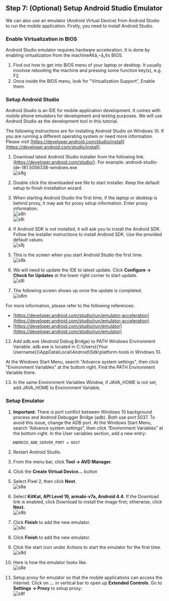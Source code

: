 ## Step 7:  (Optional) Setup Android Studio Emulator

We can also use an emulator (Android Virtual Device) from Android Studio to run the mobile application.  Firstly, you need to install Android Studio.

### Enable Virtualization in BIOS

Android Studio emulator requires hardware acceleration.  It is done by enabling virtualization from the machineÃ¢â‚¬â„¢s BIOS.  
1.	Find out how to get into BIOS menu of your laptop or desktop.  It usually involvse rebooting the machine and pressing some function key(s), e.g. F2.  
2.	Once inside the BIOS menu, look for "Virtualization Support",  Enable them.

### Setup Android Studio

Android Studio is an IDE for mobile application development.  It comes with mobile phone emulators for development and testing purposes.  We will use Android Studio as the development tool in this tutorial.  

The following instructions are for installing Android Studio on Windows 10.  If you are running a different operating system or need more information.  Please visit [https://developer.android.com/studio/install](https://developer.android.com/studio/install).  

1.	Download latest Android Studio installer from the following link.  (https://developer.android.com/studio/).  For example: android-studio-ide-181.5056338-windows.exe  
![s8g](./imgs/s8g.png)

2.	Double click the downloaded exe file to start installer.  Keep the default setup to finish installation wizard.

7.	When starting Android Studio the first time, if the laptop or desktop is behind proxy, it may ask for proxy setup information.  Enter proxy information.  
![s8h](./imgs/s8h.jpg)  
![s8i](./imgs/s8i.jpg)  

8.	If Android SDK is not installed, it will ask you to install the Android SDK.  Follow the installer instructions to install Android SDK.  Use the provided default values.  
![s8j](./imgs/s8j.jpg)  

9.	This is the screen when you start Android Studio the first time.  
![s8k](./imgs/s8k.png)  

10.	We will need to update the IDE to latest update.  Click **Configure -> Check for Updates** at the lower right corner to start update.  
![s8l](./imgs/s8l.png)  

11.	The following screen shows up once the update is completed.  
![s8m](./imgs/s8m.png)  

For more information, please refer to the following references:  

- [https://developer.android.com/studio/run/emulator-acceleration](https://developer.android.com/studio/run/emulator-acceleration)  
- [https://developer.android.com/studio/run/emulator](https://developer.android.com/studio/run/emulator)  

12. Add adb.exe (Android Debug Bridge) to PATH Windows Environment Variable. adb.exe is located in C:\Users{{Your Username}}\AppData\Local\Android\Sdk\platform-tools in Windows 10.

At the Windows Start Menu, search "Advance system settings", then click "Environment Variables" at the buttom right. Find the PATH Environment Variable there. 

13. In the same Environment Variables Window, if JAVA_HOME is not set, add JAVA_HOME to Environment Variable.


### Setup Emulator
 
1.	**Important:** There is port conflict between Windows 10 background process and Android Debugger Bridge (adb). Both use port 5037. To avoid this issue, change the ADB port. At the Windows Start Menu, search “Advance system settings”, then click “Environment Variables” at the bottom-right. In the User variables section, add a new entry:  

```
   ANDROID_ADB_SERVER_PORT = 6037
```

2.  Restart Android Studio.

3.  From the menu bar, click **Tool -> AVD Manager**.

4.  Click the **Create Virtual Device…** button

5.  Select Pixel 2, then click **Next**.  
![s8a](./imgs/s8a.png)

6.	Select **KitKat, API Level 19, armabi-v7a, Android 4.4.** If the Download link is enabled, click Download to install the image first; otherwise, click **Next.**  
![s8b](./imgs/s8b.jpg)

7.	Click **Finish** to add the new emulator.  
![s8c](./imgs/s8c.png)

8.	Click **Finish** to add the new emulator.

9.	Click the start icon under Actions to start the emulator for the first time.  
![s8d](./imgs/s8d.png)

10.	 Here is how the emulator looks like.  
![s8e](./imgs/s8e.jpg)

11.	Setup proxy for emulator so that the mobile applications can access the internet. Click on **…** in vertical bar to open up **Extended Controls**. Go to **Settings -> Proxy** to setup proxy:  
![s8f](./imgs/s8f.jpg)
